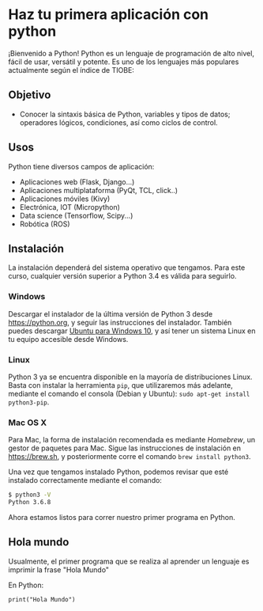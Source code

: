 # Haz tu primera aplicación con python

¡Bienvenido a Python! Python es un lenguaje de programación de alto nivel, fácil de usar, versátil y potente. Es uno de los lenguajes más populares actualmente según el índice de TIOBE:


## Objetivo

* Conocer la sintaxis básica de Python, variables y tipos de datos; operadores lógicos, condiciones, así como ciclos de control.

## Usos

Python tiene diversos campos de aplicación:
 - Aplicaciones web (Flask, Django...)
 - Aplicaciones multiplataforma (PyQt, TCL, click..)
 - Aplicaciones móviles (Kivy)
 - Electrónica, IOT (Micropython)
 - Data science (Tensorflow, Scipy...)
 - Robótica (ROS)

## Instalación
La instalación dependerá del sistema operativo que tengamos. Para este curso, cualquier versión superior a Python 3.4 es válida para seguirlo.

### Windows

Descargar el instalador de la última versión de Python 3 desde https://python.org, y seguir las instrucciones del instalador. También puedes descargar [Ubuntu para Windows 10](https://www.microsoft.com/es-mx/p/ubuntu/9nblggh4msv6), y así tener un sistema Linux en tu equipo accesible desde Windows.

### Linux
Python 3 ya se encuentra disponible en la mayoría de distribuciones Linux. Basta con instalar la herramienta `pip`, que utilizaremos más adelante, mediante el comando el consola (Debian y Ubuntu): `sudo apt-get install python3-pip`.

### Mac OS X
Para Mac, la forma de instalación recomendada es mediante *Homebrew*, un gestor de paquetes para Mac. Sigue las instrucciones de instalación en https://brew.sh, y posteriormente corre el comando `brew install python3`.

Una vez que tengamos instalado Python, podemos revisar que esté instalado correctamente mediante el comando:
```bash
$ python3 -V
Python 3.6.8
```
Ahora estamos listos para correr nuestro primer programa en Python.

## Hola mundo

Usualmente, el primer programa que se realiza al aprender un lenguaje es imprimir la frase "Hola Mundo"

En Python:

```
print("Hola Mundo")
```
